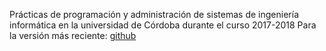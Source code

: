 Prácticas de programación y administración de sistemas de ingeniería informática en la universidad de Córdoba durante el curso 2017-2018
Para la versión más reciente: [github](www.github.com/riera90)
